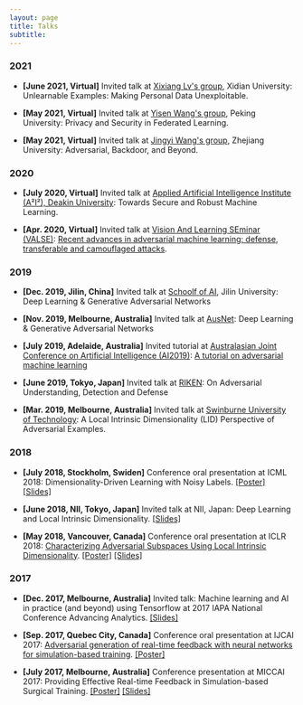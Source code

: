 ```yaml
---
layout: page
title: Talks
subtitle:
---
```


### 2021

* **[June 2021, Virtual]** Invited talk at <a href="https://www.x-mol.com/university/faculty/215148" target="_blank">Xixiang Lv's group</a>, Xidian University: Unlearnable Examples: Making Personal Data Unexploitable.

* **[May 2021, Virtual]** Invited talk at <a href="https://sites.google.com/site/csyisenwang/" target="_blank">Yisen Wang's group</a>, Peking University: Privacy and Security in Federated Learning.

* **[May 2021, Virtual]** Invited talk at <a href="https://wang-jingyi.github.io/" target="_blank">Jingyi Wang's group</a>, Zhejiang University: Adversarial, Backdoor, and Beyond.


### 2020

* **[July 2020, Virtual]** Invited talk at <a href="https://www.deakin.edu.au/a2i2" target="_blank">Applied Artificial Intelligence Institute (A²I²), Deakin University</a>: Towards Secure and Robust Machine Learning.

* **[Apr. 2020, Virtual]** Invited talk at <a href="http://valser.org/forum.php" target="_blank">Vision And Learning SEminar (VALSE)</a>: <a href="http://valser.org/article-358-1.html" target="_blank">Recent advances in adversarial machine learning: defense, transferable and camouflaged attacks</a>.

### 2019

* **[Dec. 2019, Jilin, China]** Invited talk at <a href="https://jlu-sai.github.io/" target="_blank">Schoolf of AI</a>, Jilin University: Deep Learning & Generative Adversarial Networks

* **[Nov. 2019, Melbourne, Australia]** Invited talk at <a href="https://www.ausnetservices.com.au/" target="_blank">AusNet</a>: Deep Learning & Generative Adversarial Networks

* **[July 2019, Adelaide, Australia]** Invited tutorial at <a href="http://nugget.unisa.edu.au/AI2019/index.php#" target="_blank">Australasian Joint Conference on Artificial Intelligence (AI2019)</a>: <a href="https://github.com/xingjunm/An-Introduction-to-Adversarial-Machine-Learning" target="_blank">A tutorial on adversarial machine learning</a>

* **[June 2019, Tokyo, Japan]** Invited talk at <a href="https://www.riken.jp/en/research/labs/aip/generic_tech/imperfect_inf_learn/" target="_blank">RIKEN</a>: On Adversarial Understanding, Detection and Defense

* **[Mar. 2019, Melbourne, Australia]** Invited talk at <a href="https://www.swinburne.edu.au/" target="_blank">Swinburne University of Technology</a>: A Local Intrinsic Dimensionality (LID) Perspective of Adversarial Examples.

### 2018

* **[July 2018, Stockholm, Swiden]** Conference oral presentation at ICML 2018: Dimensionality-Driven Learning with Noisy Labels.  <a href="/assets/files/ICML2018_poster.pdf" target="_blank">[Poster]</a> <a href="/assets/files/ICML2018_slides.pdf" target="_blank">[Slides]</a>


* **[June 2018, NII, Tokyo, Japan]** Invited talk at NII, Japan: Deep Learning and Local Intrinsic Dimensionality. <a href="/assets/files/ICLR2018_slides.pdf" target="_blank">[Slides]</a>

* **[May 2018, Vancouver, Canada]** Conference oral presentation at ICLR 2018: <a href="https://openreview.net/pdf?id=B1gJ1L2aW" target="_blank">Characterizing Adversarial Subspaces Using Local Intrinsic Dimensionality</a>.  <a href="/assets/files/ICLR2018_poster.pdf" target="_blank">[Poster]</a> <a href="/assets/files/ICLR2018_slides.pdf" target="_blank">[Slides]</a>

### 2017

* **[Dec. 2017, Melbourne, Australia]** Invited talk: Machine learning and AI in practice (and beyond) using Tensorflow at 2017 IAPA National Conference Advancing Analytics.  <a href="/assets/files/IAPA2017_slides.pdf" target="_blank">[Slides]</a>

* **[Sep. 2017, Quebec City, Canada]** Conference oral presentation at IJCAI 2017: <a href="https://www.ijcai.org/proceedings/2017/526" target="_blank">Adversarial generation of real-time feedback with neural networks for simulation-based training</a>.  <a href="/assets/files/MICCAI2017_poster.pdf" target="_blank">[Poster]</a>

* **[July 2017, Melbourne, Australia]** Conference presentation at MICCAI 2017: Providing Effective Real-time Feedback in Simulation-based Surgical Training.  <a href="/assets/files/IJCAI2017_poster.pdf" target="_blank">[Poster]</a> <a href="/assets/files/IJCAI2017_slides.pdf" target="_blank">[Slides]</a>

